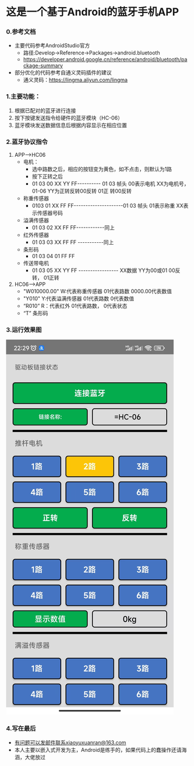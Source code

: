 # 这是一个基于Android的蓝牙手机APP

### 0.参考文档

- 主要代码参考AndroidStudio官方
  - 路径:Develop->Reference->Packages->android.bluetooth
  - https://developer.android.google.cn/reference/android/bluetooth/package-summary
- 部分优化的代码参考自通义灵码插件的建议
  - 通义灵码：https://lingma.aliyun.com/lingma

### 1.主要功能：

1. 根据已配对的蓝牙进行连接
2. 按下按键发送指令给硬件的蓝牙模块（HC-06）
3. 蓝牙模块发送数据信息后根据内容显示在相应位置

### 2.蓝牙协议指令

1. APP——>HC06
   - 电机：
     - 选中路数之后，相应的按钮变为黄色，如不点击，则默认为1路  
     - 按下正转之后  
     - 01 03 00 XX YY FF---------- 01 03 帧头 00表示电机 XX为电机号， 01-06 YY为正转反转00反转 01正
       转00反转  
   - 称重传感器  
     - 0103 01 XX FF FF---------------------01 03 帧头 01表示称重 XX表示传感器号码  
   - 溢满传感器  
     - 01 03 02 XX FF FF------------同上  
   - 红外传感器  
     - 01 03 03 XX FF FF  -----------同上  
   - 条形码
     - 01 03 04 01 FF FF  
   - 传送带电机  
     - 01 03 05 XX YY FF ----------------- XX数据 YY为00或01 00反转， 01正转  
2. HC06——>APP
   - "W010000.00" W:代表称重传感器 01代表路数 0000.00代表数值  
   - "Y010" Y:代表溢满传感器 01代表路数 0代表数值  
   - “R010” R：代表红外 01代表路数， 0代表状态  
   - “T”  条形码

### 3.运行效果图

![838fe947f43b907501583d225c71d1f](https://raw.githubusercontent.com/xiaoyuxuanran/images/main/838fe947f43b907501583d225c71d1f.jpg)

### 4.写在最后

- 有问题可以发邮件联系xiaoyuxuanran@163.com
- 本人主要以嵌入式开发为主，Android是练手的，如果代码上的蠢操作还请海涵，大佬放过